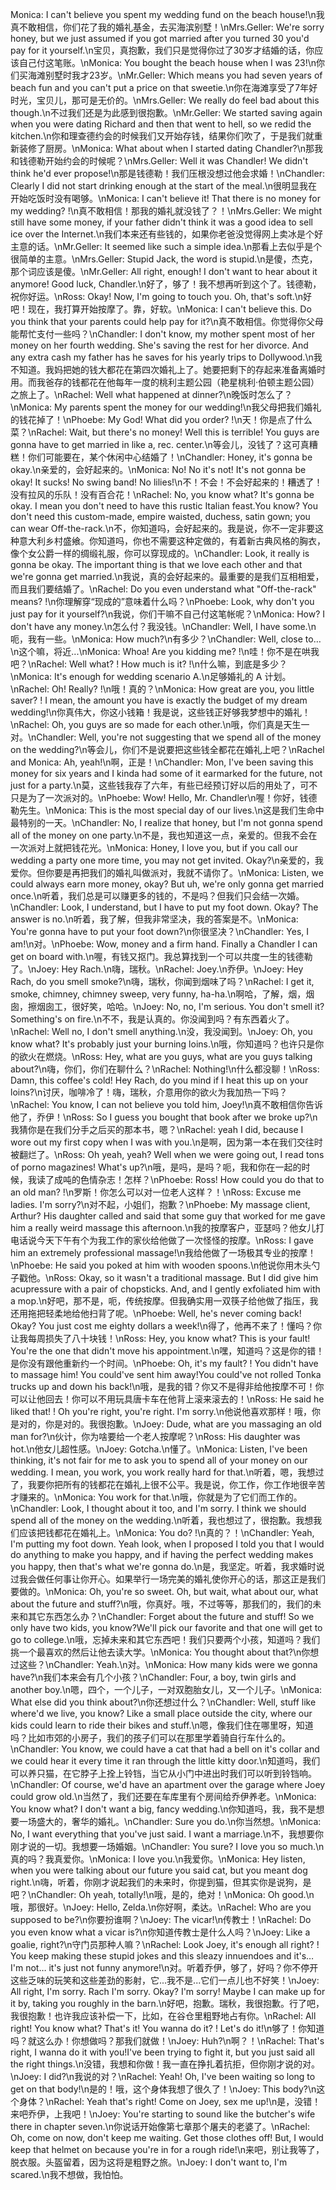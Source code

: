 Monica: I can't believe you spent my wedding fund on the beach house!\n我真不敢相信，你们花了我的婚礼基金，去买海滨别墅！\nMrs.Geller: We're sorry honey, but we just assumed if you got married after you turned 30 you'd pay for it yourself.\n宝贝，真抱歉，我们只是觉得你过了30岁才结婚的话，你应该自己付这笔账。\nMonica: You bought the beach house when I was 23!\n你们买海滩别墅时我才23岁。\nMr.Geller: Which means you had seven years of beach fun and you can't put a price on that sweetie.\n你在海滩享受了7年好时光，宝贝儿，那可是无价的。\nMrs.Geller: We really do feel bad about this though.\n不过我们还是为此感到很抱歉。\nMr.Geller: We started saving again when you were dating Richard and then that went to hell, so we redid the kitchen.\n你和理查德约会的时候我们又开始存钱，结果你们吹了，于是我们就重新装修了厨房。\nMonica: What about when I started dating Chandler?\n那我和钱德勒开始约会的时候呢？\nMrs.Geller: Well it was Chandler! We didn't think he'd ever propose!\n那是钱德勒！我们压根没想过他会求婚！\nChandler: Clearly I did not start drinking enough at the start of the meal.\n很明显我在开始吃饭时没有喝够。\nMonica: I can't believe it! That there is no money for my wedding? !\n真不敢相信！那我的婚礼就没钱了？！\nMrs.Geller: We might still have some money, if your father didn't think it was a good idea to sell ice over the Internet.\n我们本来还有些钱的，如果你老爸没觉得网上卖冰是个好主意的话。\nMr.Geller: It seemed like such a simple idea.\n那看上去似乎是个很简单的主意。\nMrs.Geller: Stupid Jack, the word is stupid.\n是傻，杰克，那个词应该是傻。\nMr.Geller: All right, enough! I don't want to hear about it anymore! Good luck, Chandler.\n好了，够了！我不想再听到这个了。钱德勒，祝你好运。\nRoss: Okay! Now, I'm going to touch you. Oh, that's soft.\n好吧！现在，我打算开始按摩了。靠，好软。\nMonica: I can't believe this. Do you think that your parents could help pay for it?\n真不敢相信。你觉得你父母能帮忙支付一些吗？\nChandler: I don't know, my mother spent most of her money on her fourth wedding. She's saving the rest for her divorce. And any extra cash my father has he saves for his yearly trips to Dollywood.\n我不知道。我妈把她的钱大都花在第四次婚礼上了。她要把剩下的存起来准备离婚时用。而我爸存的钱都花在他每年一度的桃利主题公园（艳星桃利·伯顿主题公园）之旅上了。\nRachel: Well what happened at dinner?\n晚饭时怎么了？\nMonica: My parents spent the money for our wedding!\n我父母把我们婚礼的钱花掉了！\nPhoebe: My God! What did you order? !\n天！你是点了什么菜？\nRachel: Wait, but there's no money! Well this is terrible! You guys are gonna have to get married in like a, rec. center.\n等会儿，没钱了？这可真糟糕！你们可能要在，某个休闲中心结婚了！\nChandler: Honey, it's gonna be okay.\n亲爱的，会好起来的。\nMonica: No! No it's not! It's not gonna be okay! It sucks! No swing band! No lilies!\n不！不会！不会好起来的！糟透了！没有拉风的乐队！没有百合花！\nRachel: No, you know what? It's gonna be okay. I mean you don't need to have this rustic Italian feast.You know? You don't need this custom-made, empire waisted, duchess, satin gown; you can wear Off-the-rack.\n不，你知道吗，会好起来的。我是说，你不一定非要这种意大利乡村盛飨。你知道吗，你也不需要这种定做的，有着新古典风格的胸衣，像个女公爵一样的绸缎礼服，你可以穿现成的。\nChandler: Look, it really is gonna be okay. The important thing is that we love each other and that we're gonna get married.\n我说，真的会好起来的。最重要的是我们互相相爱，而且我们要结婚了。\nRachel: Do you even understand what "Off-the-rack" means? !\n你理解穿“现成的”意味着什么吗？\nPhoebe: Look, why don't you just pay for it yourself?\n我说，你们干嘛不自己付这笔帐呢？\nMonica: How? I don't have any money.\n怎么付？我没钱。\nChandler: Well, I have some.\n呃，我有一些。\nMonica: How much?\n有多少？\nChandler: Well, close to…\n这个嘛，将近...\nMonica: Whoa! Are you kidding me? !\n哇！你不是在哄我吧？\nRachel: Well what? ! How much is it? !\n什么嘛，到底是多少？\nMonica: It's enough for wedding scenario A.\n足够婚礼的 A 计划。\nRachel: Oh! Really? !\n哦！真的？\nMonica: How great are you, you little saver? ! I mean, the amount you have is exactly the budget of my dream wedding!\n你真伟大，你这小钱箱！我是说，这些钱正好够我梦想中的婚礼！\nRachel: Oh, you guys are so made for each other.\n哦，你们真是天生一对。\nChandler: Well, you're not suggesting that we spend all of the money on the wedding?\n等会儿，你们不是说要把这些钱全都花在婚礼上吧？\nRachel and Monica: Ah, yeah!\n啊，正是！\nChandler: Mon, I've been saving this money for six years and I kinda had some of it earmarked for the future, not just for a party.\n莫，这些钱我存了六年，有些已经预订好以后的用处了，可不只是为了一次派对的。\nPhoebe: Wow! Hello, Mr. Chandler\n喔！你好，钱德勒先生。\nMonica: This is the most special day of our lives.\n这是我们生命中最特别的一天。\nChandler: No, I realize that honey, but I'm not gonna spend all of the money on one party.\n不是，我也知道这一点，亲爱的。但我不会在一次派对上就把钱花光。\nMonica: Honey, I love you, but if you call our wedding a party one more time, you may not get invited. Okay?\n亲爱的，我爱你。但你要是再把我们的婚礼叫做派对，我就不请你了。\nMonica: Listen, we could always earn more money, okay? But uh, we're only gonna get married once.\n听着，我们总是可以赚更多的钱的，不是吗？但我们只会结一次婚。\nChandler: Look, I understand, but I have to put my foot down. Okay? The answer is no.\n听着，我了解，但我非常坚决，我的答案是不。\nMonica: You're gonna have to put your foot down?\n你很坚决？\nChandler: Yes, I am!\n对。\nPhoebe: Wow, money and a firm hand. Finally a Chandler I can get on board with.\n喔，有钱又抠门。我总算找到一个可以共度一生的钱德勒了。\nJoey: Hey Rach.\n嗨，瑞秋。\nRachel: Joey.\n乔伊。\nJoey: Hey Rach, do you smell smoke?\n嗨，瑞秋，你闻到烟味了吗？\nRachel: I get it, smoke, chimney, chimney sweep, very funny, ha-ha.\n啊哈，了解，烟，烟囱，擦烟囱工，很好笑，哈哈。\nJoey: No, no, I'm serious. You don't smell it? Something's on fire.\n不不，我是认真的。你没闻到吗？有东西着火了。\nRachel: Well no, I don't smell anything.\n没，我没闻到。\nJoey: Oh, you know what? It's probably just your burning loins.\n哦，你知道吗？也许只是你的欲火在燃烧。\nRoss: Hey, what are you guys, what are you guys talking about?\n嗨，你们，你们在聊什么？\nRachel: Nothing!\n什么都没聊！\nRoss: Damn, this coffee's cold! Hey Rach, do you mind if I heat this up on your loins?\n讨厌，咖啡冷了！嗨，瑞秋，介意用你的欲火为我加热一下吗？\nRachel: You know, I can not believe you told him, Joey!\n真不敢相信你告诉他了，乔伊！\nRoss: So I guess you bought that book after we broke up?\n我猜你是在我们分手之后买的那本书，嗯？\nRachel: yeah I did, because I wore out my first copy when I was with you.\n是啊，因为第一本在我们交往时被翻烂了。\nRoss: Oh yeah, yeah? Well when we were going out, I read tons of porno magazines! What's up?\n哦，是吗，是吗？呃，我和你在一起的时候，我读了成吨的色情杂志！怎样？\nPhoebe: Ross! How could you do that to an old man? !\n罗斯！你怎么可以对一位老人这样？！\nRoss: Excuse me ladies. I'm sorry?\n对不起，小姐们，抱歉？\nPhoebe: My massage client, Arthur? His daughter called and said that some guy that worked for me gave him a really weird massage this afternoon.\n我的按摩客户，亚瑟吗？他女儿打电话说今天下午有个为我工作的家伙给他做了一次怪怪的按摩。\nRoss: I gave him an extremely professional massage!\n我给他做了一场极其专业的按摩！\nPhoebe: He said you poked at him with wooden spoons.\n他说你用木头勺子戳他。\nRoss: Okay, so it wasn't a traditional massage. But I did give him acupressure with a pair of chopsticks. And, and I gently exfoliated him with a mop.\n好吧，那不是，呃，传统按摩。但我确实用一双筷子给他做了指压，我还用拖把轻柔地给他扫背了呢。\nPhoebe: Well, he's never coming back! Okay? You just cost me eighty dollars a week!\n得了，他再不来了！懂吗？你让我每周损失了八十块钱！\nRoss: Hey, you know what? This is your fault! You're the one that didn't move his appointment.\n嘿，知道吗？这是你的错！是你没有跟他重新约一个时间。\nPhoebe: Oh, it's my fault? ! You didn't have to massage him! You could've sent him away!You could've not rolled Tonka trucks up and down his back!\n哦，是我的错？你又不是得非给他按摩不可！你可以让他回去！你可以不用玩具唐卡车在他背上滚来滚去的！\nRoss: He said he liked that! ! Oh you're right, you're right. I'm sorry.\n他说他喜欢那样！哦，你是对的，你是对的。我很抱歉。\nJoey: Dude, what are you massaging an old man for?\n伙计，你为啥要给一个老人按摩呢？\nRoss: His daughter was hot.\n他女儿超性感。\nJoey: Gotcha.\n懂了。\nMonica: Listen, I've been thinking, it's not fair for me to ask you to spend all of your money on our wedding. I mean, you work, you work really hard for that.\n听着，嗯，我想过了，我要你把所有的钱都花在婚礼上很不公平。我是说，你工作，你工作地很辛苦才赚来的。\nMonica: You work for that.\n哦，你就是为了它们而工作的。\nChandler: Look, I thought about it too, and I'm sorry. I think we should spend all of the money on the wedding.\n听着，我也想过了，很抱歉。我想我们应该把钱都花在婚礼上。\nMonica: You do? !\n真的？！\nChandler: Yeah, I'm putting my foot down. Yeah look, when I proposed I told you that I would do anything to make you happy, and if having the perfect wedding makes you happy, then that's what we're gonna do.\n是，我坚定。听着，我求婚时说过我会做任何事让你开心。如果举行一场完美的婚礼使你开心的话，那这正是我们要做的。\nMonica: Oh, you're so sweet. Oh, but wait, what about our, what about the future and stuff?\n哦，你真好。哦，不过等等，那我们的，我们的未来和其它东西怎么办？\nChandler: Forget about the future and stuff! So we only have two kids, you know?We'll pick our favorite and that one will get to go to college.\n哦，忘掉未来和其它东西吧！我们只要两个小孩，知道吗？我们挑一个最喜欢的然后让他去读大学。\nMonica: You thought about that?\n你想过这些？\nChandler: Yeah.\n对。\nMonica: How many kids were we gonna have?\n我们本来会有几个小孩？\nChandler: Four, a boy, twin girls and another boy.\n嗯，四个，一个儿子，一对双胞胎女儿，又一个儿子。\nMonica: What else did you think about?\n你还想过什么？\nChandler: Well, stuff like where'd we live, you know? Like a small place outside the city, where our kids could learn to ride their bikes and stuff.\n嗯，像我们住在哪里呀，知道吗？比如市郊的小房子，我们的孩子们可以在那里学着骑自行车什么的。\nChandler: You know, we could have a cat that had a bell on it's collar and we could hear it every time it ran through the little kitty door.\n知道吗，我们可以养只猫，在它脖子上拴上铃铛，当它从小门中进出时我们可以听到铃铛响。\nChandler: Of course, we'd have an apartment over the garage where Joey could grow old.\n当然了，我们还要在车库里有个房间给乔伊养老。\nMonica: You know what? I don't want a big, fancy wedding.\n你知道吗，我，我不是想要一场盛大的，奢华的婚礼。\nChandler: Sure you do.\n你当然想。\nMonica: No, I want everything that you've just said. I want a marriage.\n不，我想要你刚才说的一切。我想要一场婚姻。\nChandler: You sure? I love you so much.\n真的吗？我真爱你。\nMonica: I love you.\n我爱你。\nMonica: Hey listen, when you were talking about our future you said cat, but you meant dog right.\n嗨，听着，你刚才说起我们的未来时，你提到猫，但其实你是说狗，是吧？\nChandler: Oh yeah, totally!\n哦，是的，绝对！\nMonica: Oh good.\n哦，那很好。\nJoey: Hello, Zelda.\n你好啊，柔达。\nRachel: Who are you supposed to be?\n你要扮谁啊？\nJoey: The vicar!\n传教士！\nRachel: Do you even know what a vicar is?\n你知道传教士是什么人吗？\nJoey: Like a goalie, right?\n守门员那种人嘛？\nRachel: Look Joey, it's enough all right? ! You keep making these stupid jokes and this sleazy innuendoes and it's…I'm not… it's just not funny anymore!\n对。听着乔伊，够了，好吗？你不停开这些乏味的玩笑和这些差劲的影射，它...我不是...它们一点儿也不好笑！\nJoey: All right, I'm sorry. Rach I'm sorry. Okay? I'm sorry! Maybe I can make up for it by, taking you roughly in the barn.\n好吧，抱歉。瑞秋，我很抱歉。行了吧，我很抱歉！也许我应该补偿一下，比如，在谷仓里粗野地占有你。\nRachel: All right! You know what? That's it! You wanna do it? ! Let's do it!\n够了！你知道吗？就这么办！你想做吗？那我们就做！\nJoey: Huh?\n啊？！\nRachel: That's right, I wanna do it with you!I've been trying to fight it, but you just said all the right things.\n没错，我想和你做！我一直在挣扎着抗拒，但你刚才说的对。\nJoey: I did?\n我说的对？\nRachel: Yeah! Oh, I've been waiting so long to get on that body!\n是的！哦，这个身体我想了很久了！\nJoey: This body?\n这个身体？\nRachel: Yeah that's right! Come on Joey, sex me up!\n是，没错！来吧乔伊，上我吧！\nJoey: You're starting to sound like the butcher's wife there in chapter seven.\n你说话开始像第七章那个屠夫的老婆了。\nRachel: Oh, come on now, don't keep me waiting. Get those clothes off! But, I would keep that helmet on because you're in for a rough ride!\n来吧，别让我等了，脱衣服。头盔留着，因为这将是粗野之旅。\nJoey: I don't want to, I'm scared.\n我不想做，我怕怕。
        